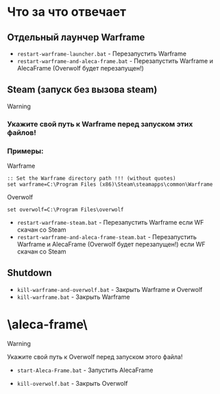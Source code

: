 # Что за что отвечает

## Отдельный лаунчер Warframe
- `restart-warframe-launcher.bat` - Перезапустить Warframe
- `restart-warframe-and-aleca-frame.bat` - Перезапустить Warframe и AlecaFrame (Overwolf будет перезапущен!)

## Steam (запуск без вызова steam)
> [!warning]
> ### Укажите **свой** путь к Warframe перед запуском этих файлов!
>
> ### Примеры:
> 
> Warframe
> ```
> :: Set the Warframe directory path !!! (without quotes)
> set warframe=C:\Program Files (x86)\Steam\steamapps\common\Warframe
> ```
>
> Overwolf
> ```
> set overwolf=C:\Program Files\overwolf
> ```
> 
> - `restart-warframe-steam.bat` - Перезапустить Warframe если WF скачан со Steam
> - `restart-warframe-and-aleca-frame-steam.bat` - Перезапустить Warframe и AlecaFrame (Overwolf будет перезапущен!) если WF скачан со Steam

## Shutdown
- `kill-warframe-and-overwolf.bat` - Закрыть Warframe и Overwolf
- `kill-warframe.bat` - Закрыть Warframe

# \aleca-frame\
> [!warning]
> Укажите свой путь к Overwolf перед запуском этого файла!
> - `start-Aleca-Frame.bat` - Запустить AlecaFrame

- `kill-overwolf.bat` - Закрыть Overwolf
